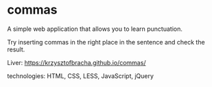 # commas
A simple web application that allows you to learn punctuation.

Try inserting commas in the right place in the sentence and check the result.

Liver: https://krzysztofbracha.github.io/commas/

technologies: HTML, CSS, LESS, JavaScript, jQuery
